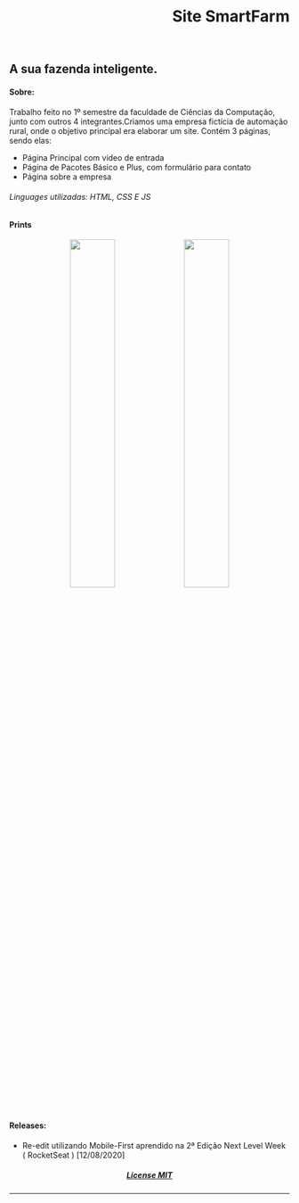 <h1 align="right">Site SmartFarm</h1>
<br>

<h2>A sua fazenda inteligente.</h2>

#### Sobre:

<p> Trabalho feito no 1º semestre da faculdade de Ciências da Computação, junto com outros 4 integrantes.Criamos uma empresa fictícia de automação rural, onde o objetivo principal era elaborar um site.
 Contém 3 páginas, sendo elas:
 
 - Página Principal com video de entrada
 - Página de Pacotes Básico e Plus, com formulário para contato
 - Página sobre a empresa
 
 <h6> Linguages utilizadas: HTML, CSS E JS </h6>
 
 #### Prints

<p align="center">
<img src="https://github.com/AlefLuiz/Site-Smart-Farm/blob/master/assets/SmartFarm_Print.png" width="40%" align="middle">
<img src="https://github.com/AlefLuiz/Site-Smart-Farm/blob/master/assets/SmartFarm_Print[2].png" width="40%" align="middle">
</p>

 #### Releases:
 
 - Re-edit utilizando Mobile-First aprendido na 2ª Edição Next Level Week ( RocketSeat ) [12/08/2020]

<h5 align="center"> <a href="https://github.com/AlefLuiz/Site-Smart-Farm/blob/master/LICENSE">License MIT</a></h5>

---
